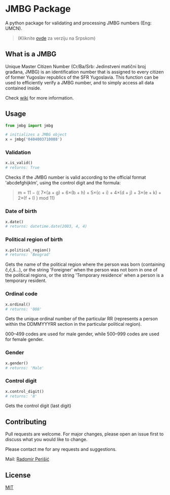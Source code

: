 # JMBG Package

A python package for validating and processing JMBG numbers (Eng: UMCN).

>(Kliknite [ovde](README.sr.md) za verziju na Srpskom)

## What is a JMBG

Unique Master Citizen Number (Cr/Ba/Srb: Jedinstveni matični broj građana, JMBG)
is an identification number that is assigned to every citizen of former Yugoslav republics of the SFR Yugoslavia.
This function can be used to efficiently verify a JMBG number, and to simply access all data contained inside.

Check [wiki](https://en.wikipedia.org/wiki/Unique_Master_Citizen_Number) for more information.


## Usage

```python
from jmbg import jmbg

# initializes a JMBG object
x = jmbg('0404003710088')
```

### Validation
```python
x.is_valid()
# returns: True
```
Checks if the JMBG number is valid according to the official format 'abcdefghijklm', using the control digit and the formula:
> m = 11 − (( 7×(a + g) + 6×(b + h) + 5×(c + i) + 4×(d + j) + 3×(e + k) + 2×(f + l) ) mod 11)


### Date of birth
```python
x.date()
# returns: datetime.date(2003, 4, 4)
```

### Political region of birth
```python
x.political_region()
# returns: 'Beograd'
```
Gets the name of the political region where the person was born (containing č,ć,š...), or the string
'Foreigner' when the person was not born in one of the political regions, or the string 'Temporary residence'
when a person is a temporary resident.

### Ordinal code
```python
x.ordinal()
# returns: '008'
```
Gets the unique ordinal number of the particular RR (represents a person within the DDMMYYYRR section in the
particular political region).

000–499 codes are used for male gender, while 500–999 codes are used for female gender.

### Gender
```python
x.gender()
# returns: 'Male'
```

### Control digit
```python
x.control_digit()
# returns: '8'
```
Gets the control digit (last digit)

## Contributing
Pull requests are welcome. For major changes, please open an issue first to discuss what you would like to change.

Please contact me for any requests and suggestions.

Mail: [Radomir Perišić](mailto:radomirraca2003@gmail.com)

## License
[MIT](https://choosealicense.com/licenses/mit/)